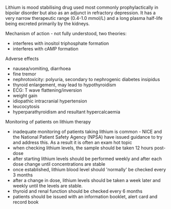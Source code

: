 Lithium is mood stabilising drug used most commonly prophylactically in bipolar disorder but also as an adjunct in refractory depression. It has a very narrow therapeutic range (0\.4\-1\.0 mmol/L) and a long plasma half\-life being excreted primarily by the kidneys.  
  
Mechanism of action \- not fully understood, two theories:  
* interferes with inositol triphosphate formation
* interferes with cAMP formation

  
Adverse effects  
* nausea/vomiting, diarrhoea
* fine tremor
* nephrotoxicity: polyuria, secondary to nephrogenic diabetes insipidus
* thyroid enlargement, may lead to hypothyroidism
* ECG: T wave flattening/inversion
* weight gain
* idiopathic intracranial hypertension
* leucocytosis
* hyperparathyroidism and resultant hypercalcaemia

  
Monitoring of patients on lithium therapy  
* inadequate monitoring of patients taking lithium is common \- NICE and the National Patient Safety Agency (NPSA) have issued guidance to try and address this. As a result it is often an exam hot topic
* when checking lithium levels, the sample should be taken 12 hours post\-dose
* after starting lithium levels should be performed weekly and after each dose change until concentrations are stable
* once established, lithium blood level should 'normally' be checked every 3 months
* after a change in dose, lithium levels should be taken a week later and weekly until the levels are stable.
* thyroid and renal function should be checked every 6 months
* patients should be issued with an information booklet, alert card and record book
